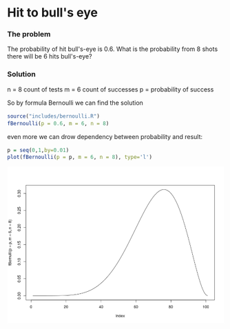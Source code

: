 # Hit to bull's eye

### The problem
The probability of hit bull's-eye is 0.6. 
What is the probability from 8 shots there will be 6 hits bull's-eye?
### Solution
n = 8 count of tests
m = 6 count of successes
p = probability of success

So by formula Bernoulli we can find the solution

```R
source("includes/bernoulli.R")
fBernoulli(p = 0.6, m = 6, n = 8)
```
even more we can drow dependency between probability and result:
```R
p = seq(0,1,by=0.01)
plot(fBernoulli(p = p, m = 6, n = 8), type='l')
```

![Bernoulli plot](../img/bernuli_1.png)
